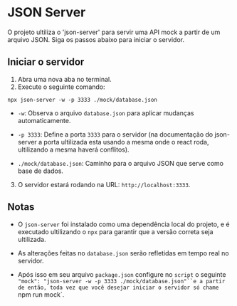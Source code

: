 # JSON Server

O projeto ultiliza o 'json-server' para servir uma API mock a partir de um arquivo JSON. Siga os passos abaixo para iniciar o servidor.

## Iniciar o servidor
1. Abra uma nova aba no terminal.
2. Execute o seguinte comando:
```
npx json-server -w -p 3333 ./mock/database.json
```
- `-w`: Observa o arquivo `database.json` para aplicar mudanças automaticamente.

- `-p 3333`: Define a porta `3333` para o servidor (na documentação do json-server a porta ultilizada esta usando a mesma onde o react roda, ultilizando a mesma haverá conflitos).

- `./mock/database.json`: Caminho para o arquivo JSON que serve como base de dados.

3. O servidor estará rodando na URL: `http://localhost:3333`.

## Notas
- O `json-server` foi instalado como uma dependência local do projeto, e é executado ultilizando o `npx` para garantir que a versão correta seja ultilizada.

- As alterações feitas no `database.json` serão refletidas em tempo real no servidor.

- Após isso em seu arquivo `package.json` configure no `script` o seguinte `"mock": "json-server -w -p 3333 ./mock/database.json"``e a partir de então, toda vez que você desejar iniciar o servidor só chame `npm run mock`.